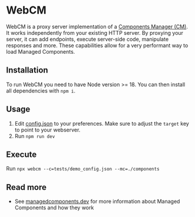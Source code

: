 # WebCM

WebCM is a proxy server implementation of a [Components Manager (CM)](https://managedcomponents.dev/getting-started/components-manager). It works independently from your existing HTTP server. By proxying your server, it can add endpoints, execute server-side code, manipulate responses and more. These capabilities allow for a very performant way to load Managed Components.

## Installation

To run WebCM you need to have Node version >= 18. You can then install all dependencies with `npm i`.

## Usage

1. Edit [config.json](tests/demo_config.json) to your preferences. Make sure to adjust the `target` key to point to your webserver.
2. Run `npm run dev`

## Execute

Run `npx webcm --c=tests/demo_config.json --mc=./components`

## Read more

- See [managedcomponents.dev](https://managedcomponents.dev) for more information about Managed Components and how they work
